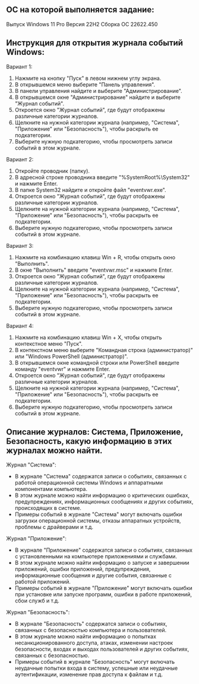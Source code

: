 ## ОС на которой выполняется задание:
Выпуск	Windows 11 Pro
Версия	22H2
Сборка ОС	22622.450

## Инструкция для открытия журнала событий Windows:

Вариант 1:

1. Нажмите на кнопку "Пуск" в левом нижнем углу экрана.
2. В открывшемся меню выберите "Панель управления".
3. В панели управления найдите и выберите "Администрирование".
4. В открывшемся окне "Администрирование" найдите и выберите "Журнал событий".
5. Откроется окно "Журнал событий", где будут отображены различные категории журналов.
6. Щелкните на нужной категории журнала (например, "Система", "Приложение" или "Безопасность"), чтобы раскрыть ее подкатегории.
7. Выберите нужную подкатегорию, чтобы просмотреть записи событий в этом журнале.

Вариант 2:

1. Откройте проводник (папку).
2. В адресной строке проводника введите "%SystemRoot%\System32" и нажмите Enter.
3. В папке System32 найдите и откройте файл "eventvwr.exe".
4. Откроется окно "Журнал событий", где будут отображены различные категории журналов.
5. Щелкните на нужной категории журнала (например, "Система", "Приложение" или "Безопасность"), чтобы раскрыть ее подкатегории.
6. Выберите нужную подкатегорию, чтобы просмотреть записи событий в этом журнале.

Вариант 3:

1. Нажмите на комбинацию клавиш Win + R, чтобы открыть окно "Выполнить".
2. В окне "Выполнить" введите "eventvwr.msc" и нажмите Enter.
3. Откроется окно "Журнал событий", где будут отображены различные категории журналов.
4. Щелкните на нужной категории журнала (например, "Система", "Приложение" или "Безопасность"), чтобы раскрыть ее подкатегории.
5. Выберите нужную подкатегорию, чтобы просмотреть записи событий в этом журнале.

Вариант 4:

1. Нажмите на комбинацию клавиш Win + X, чтобы открыть контекстное меню "Пуск".
2. В контекстном меню выберите "Командная строка (администратор)" или "Windows PowerShell (администратор)".
3. В открывшемся окне командной строки или PowerShell введите команду "eventvwr" и нажмите Enter.
4. Откроется окно "Журнал событий", где будут отображены различные категории журналов.
5. Щелкните на нужной категории журнала (например, "Система", "Приложение" или "Безопасность"), чтобы раскрыть ее подкатегории.
6. Выберите нужную подкатегорию, чтобы просмотреть записи событий в этом журнале.

## Описание журналов: Система, Приложение, Безопасность, какую информацию в этих журналах можно найти.

Журнал "Система":
- В журнале "Система" содержатся записи о событиях, связанных с работой операционной системы Windows и аппаратными компонентами компьютера. 
- В этом журнале можно найти информацию о критических ошибках, предупреждениях, информационных сообщениях и других событиях, происходящих в системе. 
- Примеры событий в журнале "Система" могут включать ошибки загрузки операционной системы, отказы аппаратных устройств, проблемы с драйверами и т.д.

Журнал "Приложение":
- В журнале "Приложение" содержатся записи о событиях, связанных с установленными на компьютере приложениями и службами.
- В этом журнале можно найти информацию о запуске и завершении приложений, ошибки приложений, предупреждения, информационные сообщения и другие события, связанные с работой приложений.
- Примеры событий в журнале "Приложение" могут включать ошибки при установке или запуске программ, ошибки в работе приложений, сбои служб и т.д.

Журнал "Безопасность":
- В журнале "Безопасность" содержатся записи о событиях, связанных с безопасностью компьютера и пользователей.
- В этом журнале можно найти информацию о попытках несанкционированного доступа, атаках, изменении настроек безопасности, входах и выходах пользователей и других событиях, связанных с безопасностью.
- Примеры событий в журнале "Безопасность" могут включать неудачные попытки входа в систему, успешные или неудачные аутентификации, изменение прав доступа к файлам и т.д.